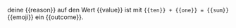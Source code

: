 deine {{reason}} auf den Wert {{value}} ist mit `{{ten}} + {{one}} = {{sum}}` {{emoji}} ein {{outcome}}.
